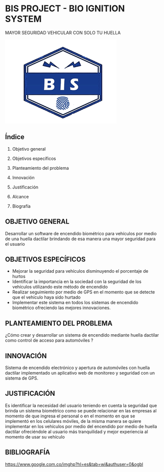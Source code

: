 # BIS PROJECT - BIO IGNITION SYSTEM

MAYOR SEGURIDAD VEHICULAR CON SOLO TU HUELLA

![alt text](https://github.com/rquintero1129/BIS-PROJECT/blob/testing/Logo%20Bis.png) 

## Índice

1. Objetivo general

2. Objetivos específicos

3. Planteamiento del problema

4. Innovación

5. Justificación

6. Alcance

7. Biografía


## OBJETIVO GENERAL

Desarrollar un software de encendido biométrico para vehículos por medio de una huella dactilar brindando de esa manera una mayor seguridad para el usuario

## OBJETIVOS ESPECÍFICOS

- Mejorar la seguridad para vehículos disminuyendo el porcentaje de hurtos
- Identificar la importancia en la sociedad con la seguridad de los vehículos utilizando este método de encendido
- Realizar seguimiento por medio de GPS en el momento que se detecte que el vehículo haya sido hurtado
- Implementar este sistema en todos los sistemas de encendido biométrico ofreciendo las mejores innovaciones.


## PLANTEAMIENTO DEL PROBLEMA

¿Cómo crear y desarrollar un sistema de encendido mediante huella dactilar como control de acceso para automóviles ?

## INNOVACIÓN

Sistema de encendido electrónico y apertura de automóviles con huella dactilar implementado un aplicativo web de monitoreo y seguridad con un sistema de GPS.

## JUSTIFICACIÓN

Es identificar la necesidad del usuario teniendo en cuenta la seguridad que brinda un sistema biométrico como se puede relacionar en las empresas al momento de que ingresa el personal o en el momento en que se implementó en los celulares móviles, de la misma manera se quiere implementar en los vehículos por  medio del encendido por medio de huella dactilar ofreciéndole al usuario más tranquilidad y mejor experiencia al momento de usar su vehículo

## BIBLIOGRAFÍA

https://www.google.com.co/imghp?hl=es&tab=wi&authuser=0&ogbl
